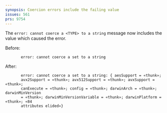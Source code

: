 ```yaml
---
synopsis: Coercion errors include the failing value
issues: 561
prs: 9754
---
```


The `error: cannot coerce a <TYPE> to a string` message now includes the value
which caused the error.

Before:

```
       error: cannot coerce a set to a string
```

After:

```
       error: cannot coerce a set to a string: { aesSupport = «thunk»;
       avx2Support = «thunk»; avx512Support = «thunk»; avxSupport = «thunk»;
       canExecute = «thunk»; config = «thunk»; darwinArch = «thunk»; darwinMinVersion
       = «thunk»; darwinMinVersionVariable = «thunk»; darwinPlatform = «thunk»; «84
       attributes elided»}
```
